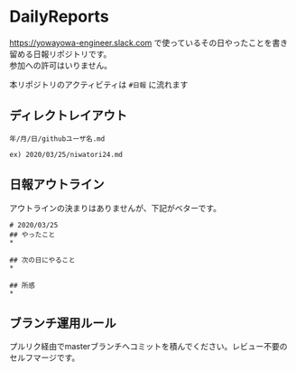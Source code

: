# DailyReports
https://yowayowa-engineer.slack.com で使っているその日やったことを書き留める日報リポジトリです。  
参加への許可はいりません。  
  
本リポジトリのアクティビティは `#日報` に流れます

## ディレクトレイアウト
`年/月/日/githubユーザ名.md`

`ex) 2020/03/25/niwatori24.md`

## 日報アウトライン
アウトラインの決まりはありませんが、下記がベターです。

```
# 2020/03/25
## やったこと
*

## 次の日にやること
*

## 所感
*
```

## ブランチ運用ルール
プルリク経由でmasterブランチへコミットを積んでください。レビュー不要のセルフマージです。
